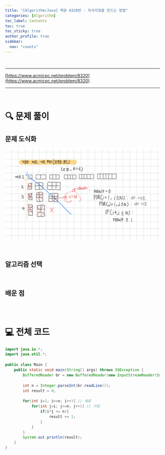 ```yaml
---
title: "[Algorithm/Java] 백준 8320번 - 직사각형을 만드는 방법"
categories: [Algorithm]
toc_label: Contents
toc: true
toc_sticky: true
author_profile: true
sidebar:
  nav: "counts"
---
```


<br>

---

[https://www.acmicpc.net/problem/8320](https://www.acmicpc.net/problem/8320)

---

<br>

# 🔍 문제 풀이

## 문제 도식화

![assets/images/2025/8320.png](../../../assets/images/2025/8320.png)

<br>

## 알고리즘 선택

<br>

## 배운 점

<br><br>

# 💻 전체 코드

```java
import java.io.*;
import java.util.*;

public class Main {
    public static void main(String[] args) throws IOException {
        BufferedReader br = new BufferedReader(new InputStreamReader(System.in));

        int n = Integer.parseInt(br.readLine());
        int result = 0;

        for(int i=1; i<=n; i++){ // 세로
            for(int j=i; j<=n; j++){ // 가로
                if(i*j <= n){
                    result += 1;
                }
            }
        }
        System.out.println(result);
    }
}
```

<br>

